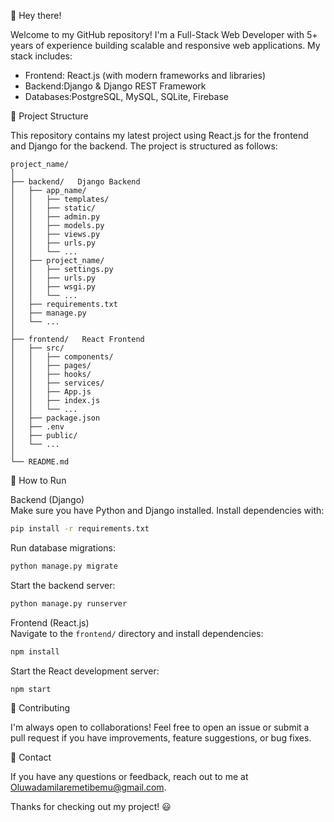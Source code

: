 👋 Hey there!  

Welcome to my GitHub repository! I'm a Full-Stack Web Developer with 5+ years of experience building  scalable and responsive web applications. My stack includes:  

- Frontend: React.js (with modern frameworks and libraries)  
-  Backend:Django & Django REST Framework  
- Databases:PostgreSQL, MySQL, SQLite, Firebase  

📁 Project Structure  

This repository contains my latest project using React.js for the frontend and Django for the backend. The project is structured as follows:  

```plaintext
project_name/
│
├── backend/   Django Backend
│   ├── app_name/
│   │   ├── templates/
│   │   ├── static/
│   │   ├── admin.py
│   │   ├── models.py
│   │   ├── views.py
│   │   ├── urls.py
│   │   └── ...
│   ├── project_name/
│   │   ├── settings.py
│   │   ├── urls.py
│   │   ├── wsgi.py
│   │   └── ...
│   ├── requirements.txt
│   ├── manage.py
│   └── ...
│
├── frontend/   React Frontend
│   ├── src/
│   │   ├── components/
│   │   ├── pages/
│   │   ├── hooks/
│   │   ├── services/
│   │   ├── App.js
│   │   ├── index.js
│   │   └── ...
│   ├── package.json
│   ├── .env
│   ├── public/
│   └── ...
│
└── README.md
```

🚀 How to Run  

 Backend (Django)  
Make sure you have Python and Django installed. Install dependencies with:  

```bash
pip install -r requirements.txt
```

Run database migrations:  

```bash
python manage.py migrate
```

Start the backend server:  

```bash
python manage.py runserver
```

 Frontend (React.js)  
Navigate to the `frontend/` directory and install dependencies:  

```bash
npm install
```

Start the React development server:  

```bash
npm start
```

🙌 Contributing  

I'm always open to collaborations! Feel free to open an issue or submit a pull request if you have improvements, feature suggestions, or bug fixes.  

📧 Contact  

If you have any questions or feedback, reach out to me at Oluwadamilaremetibemu@gmail.com.  

Thanks for checking out my project! 😃
